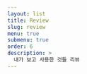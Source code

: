 ```yaml
---
layout: list
title: Review
slug: review
menu: true
submenu: true
order: 6
description: >
  내가 보고 사용한 것들 리뷰
---
```

